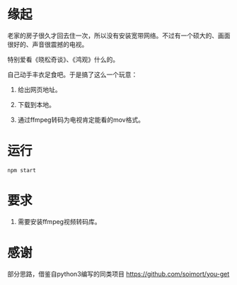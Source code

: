 # 缘起

老家的房子很久才回去住一次，所以没有安装宽带网络。不过有一个硕大的、画面很好的、声音很震撼的电视。

特别爱看《晓松奇谈》、《鸿观》什么的。

自己动手丰衣足食吧。于是搞了这么一个玩意：

1. 给出网页地址。

2. 下载到本地。

3. 通过ffmpeg转码为电视肯定能看的mov格式。

# 运行

```npm start```

# 要求

1. 需要安装ffmpeg视频转码库。


# 感谢
部分思路，借鉴自python3编写的同类项目 https://github.com/soimort/you-get

